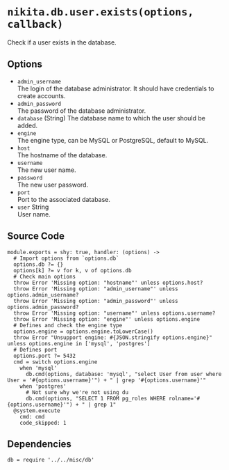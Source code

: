 
# `nikita.db.user.exists(options, callback)`

Check if a user exists in the database.

## Options

* `admin_username`   
  The login of the database administrator. It should have credentials to 
  create accounts.   
* `admin_password`   
  The password of the database administrator.
* `database` (String)
  The database name to which the user should be added.   
* `engine`    
  The engine type, can be MySQL or PostgreSQL, default to MySQL.   
* `host`   
  The hostname of the database.   
* `username`   
  The new user name.   
* `password`   
  The new user password.   
* `port`   
  Port to the associated database.   
* `user` String   
  User name.   

## Source Code

    module.exports = shy: true, handler: (options) ->
      # Import options from `options.db`
      options.db ?= {}
      options[k] ?= v for k, v of options.db
      # Check main options
      throw Error 'Missing option: "hostname"' unless options.host?
      throw Error 'Missing option: "admin_username"' unless options.admin_username?
      throw Error 'Missing option: "admin_password"' unless options.admin_password?
      throw Error 'Missing option: "username"' unless options.username?
      throw Error 'Missing option: "engine"' unless options.engine
      # Defines and check the engine type
      options.engine = options.engine.toLowerCase()
      throw Error "Unsupport engine: #{JSON.stringify options.engine}" unless options.engine in ['mysql', 'postgres']
      # Defines port
      options.port ?= 5432      
      cmd = switch options.engine
        when 'mysql'
          db.cmd(options, database: 'mysql', "select User from user where User = '#{options.username}'") + " | grep '#{options.username}'"
        when 'postgres'
          # Not sure why we're not using du
          db.cmd(options, "SELECT 1 FROM pg_roles WHERE rolname='#{options.username}'") + " | grep 1"
      @system.execute
        cmd: cmd
        code_skipped: 1

## Dependencies

    db = require '../../misc/db'
